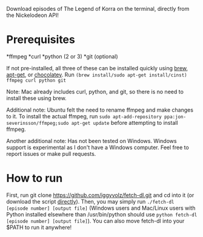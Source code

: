 Download episodes of The Legend of Korra on the terminal, directly from the Nickelodeon API!

Prerequisites
=============
*ffmpeg
*curl
*python (2 or 3)
*git (optional)

If not pre-installed, all three of these can be installed quickly using [brew][1], [apt-get][2], or [chocolatey][3].  Run `(brew install/sudo apt-get install/cinst) ffmpeg curl python git`

Note: Mac already includes curl, python, and git, so there is no need to install these using brew.

Additional note: Ubuntu felt the need to rename ffmpeg and make changes to it.  To install the actual ffmpeg, run `sudo apt-add-repository ppa:jon-severinsson/ffmpeg;sudo apt-get update` before attempting to install ffmpeg.

Another additional note: Has not been tested on Windows.  Windows support is experimental as I don't have a Windows computer.  Feel free to report issues or make pull requests.

How to run
==========
First, run git clone https://github.com/iggyvolz/fetch-dl.git and cd into it (or download the script [directly][4]).  Then, you may simply run `./fetch-dl [episode number] [output file]` (Windows users and Mac/Linux users with Python installed elsewhere than /usr/bin/python should use `python fetch-dl [episode number] [output file]`).  You can also move fetch-dl into your $PATH to run it anywhere!

[1]: http://brew.sh
[2]: http://www.ubuntu.com/
[3]: http://chocolatey.org/
[4]: https://raw.githubusercontent.com/iggyvolz/fetch-dl/master/fetch-dl
